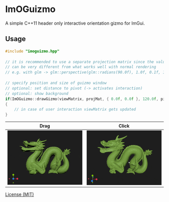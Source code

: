 # ImOGuizmo
A simple C++11 header only interactive orientation gizmo for ImGui. 

## Usage
```c++
#include "imoguizmo.hpp"

// it is recommended to use a separate projection matrix since the values that work best
// can be very different from what works well with normal rendering
// e.g. with glm -> glm::perspective(glm::radians(90.0f), 1.0f, 0.1f, 1000.0f);

// specify position and size of guizmo window
// optional: set distance to pivot (-> activates interaction)
// optional: show background
if(ImOGuizmo::drawGizmo(viewMatrix, projMat, { 0.0f, 0.0f }, 120.0f, pivotDistance, false))
{
	// in case of user interaction viewMatrix gets updated
}
```
Drag|Click
:-:|:-:
![drag_example](images/drag.gif)  |  ![click_example](images/click.gif)

[License (MIT)](https://github.com/fknfilewalker/imoguizmo/blob/main/LICENSE)